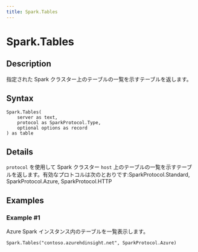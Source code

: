 ```yaml
---
title: Spark.Tables
---
```


# Spark.Tables


## Description

指定された Spark クラスター上のテーブルの一覧を示すテーブルを返します。


## Syntax

```powerquery
Spark.Tables(
    server as text,
    protocol as SparkProtocol.Type,
    optional options as record
) as table
```


## Details

<code>protocol</code> を使用して Spark クラスター <code>host</code> 上のテーブルの一覧を示すテーブルを返します。有効なプロトコルは次のとおりです:SparkProtocol.Standard, SparkProtocol.Azure, SparkProtocol.HTTP


## Examples

### Example #1 
Azure Spark インスタンス内のテーブルを一覧表示します。
```powerquery
Spark.Tables("contoso.azurehdinsight.net", SparkProtocol.Azure)
```



